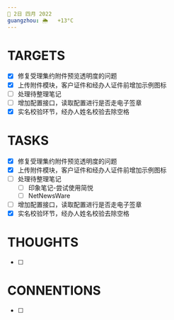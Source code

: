 ```yaml
---
📆 2日 四月 2022
guangzhou: 🌦   +13°C
---
```


# TARGETS
- [x] 修复受理集约附件预览透明度的问题
- [x] 上传附件模块，客户证件和经办人证件前增加示例图标
- [ ] 处理待整理笔记
- [ ] 增加配置接口，读取配置进行是否走电子签章
- [x] 实名校验环节，经办人姓名校验去除空格

# TASKS
- [x] 修复受理集约附件预览透明度的问题
- [x] 上传附件模块，客户证件和经办人证件前增加示例图标
- [ ] 处理待整理笔记
	- [ ] 印象笔记-尝试使用简悦
	- [ ] NetNewsWare
- [ ] 增加配置接口，读取配置进行是否走电子签章
- [x] 实名校验环节，经办人姓名校验去除空格

# THOUGHTS
- [ ] 

# CONNENTIONS
- [ ] 